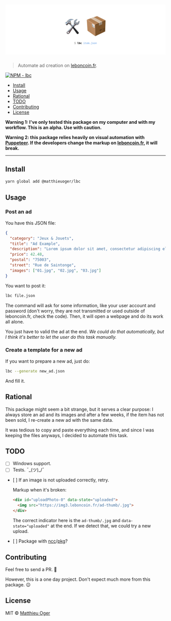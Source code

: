 # ![lbc](header.png)

> Automate ad creation on [leboncoin.fr][lbc].

[![NPM - lbc](https://badgen.net/npm/v/@matthieuoger/lbc)](https://www.npmjs.com/package/@matthieuoger/lbc)

* [Install](#install)
* [Usage](#usage)
* [Rational](#rational)
* [TODO](#todo)
* [Contributing](#contributing)
* [License](#license)

**Warning 1: I've only tested this package on my computer and with my workflow. This is an alpha. Use with caution.**

**Warning 2: this package relies heavily on visual automation with [Puppeteer](https://github.com/GoogleChrome/puppeteer/). If the developers change the markup on [leboncoin.fr][lbc], it will break.**

---

## Install

```bash
yarn global add @matthieuoger/lbc
```

## Usage

### Post an ad

You have this JSON file:

```json
{
  "category": "Jeux & Jouets",
  "title": "Ad Example",
  "description": "Lorem ipsum dolor sit amet, consectetur adipiscing elit.\n\nMorbi ornare nibh ipsum, non placerat urna tincidunt ac.",
  "price": 42.48,
  "postal": "75003",
  "street": "Rue de Saintonge",
  "images": ["01.jpg", "02.jpg", "03.jpg"]
}
```

You want to post it:

```bash
lbc file.json
```

The command will ask for some information, like your user account and password (don't worry, they are not transmitted or used outside of leboncoin.fr, check the code). Then, it will open a webpage and do its work all alone.

You just have to valid the ad at the end. _We could do that automatically, but I think it's better to let the user do this task manually._

### Create a template for a new ad

If you want to prepare a new ad, just do:

```bash
lbc --generate new_ad.json
```

And fill it.

## Rational

This package might seem a bit strange, but it serves a clear purpose: I always store an ad and its images and after a few weeks, if the item has not been sold, I re-create a new ad with the same data.

It was tedious to copy and paste everything each time, and since I was keeping the files anyways, I decided to automate this task.

## TODO

- [ ] Windows support.
- [ ] Tests. ¯\_(ツ)_/¯
- [ ] If an image is not uploaded correctly, retry.

  Markup when it's broken:

  ```html
  <div id="uploadPhoto-0" data-state="uploaded">
    <img src="https://img3.leboncoin.fr/ad-thumb/.jpg">
  </div>
  ```

  The correct indicator here is the `ad-thumb/.jpg` and `data-state="uploaded"` at the end. If we detect that, we could try a new upload.

- [ ] Package with [ncc](https://github.com/zeit/ncc)/[pkg](https://github.com/zeit/pkg)?

## Contributing

Feel free to send a PR. 🙏

However, this is a one day project. Don't expect much more from this package. 😉

## License

MIT © [Matthieu Oger](https://matthieuoger.com/)


[lbc]: https://www.leboncoin.fr/
